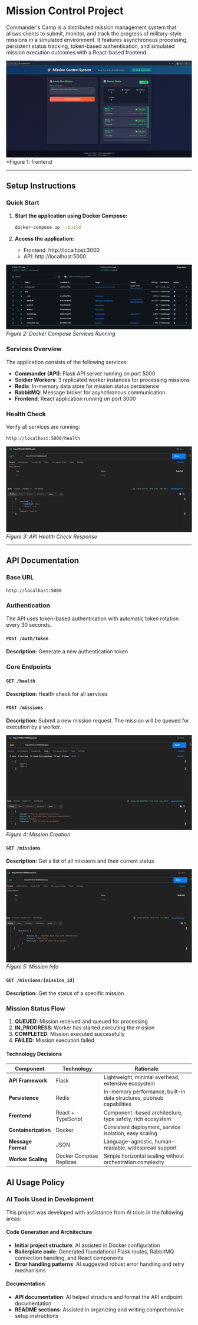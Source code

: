 # Mission Control Project
Commander's Camp is a distributed mission management system that allows clients to submit, monitor, and track the progress of military-style missions in a simulated environment. It features asynchronous processing, persistent status tracking, token-based authentication, and simulated mission execution outcomes with a React-based frontend.

![System Overview](https://github.com/vaibhav-sd/MissionControlProject/blob/master/images/frontend.png)
*Figure 1: frontend

---

## Setup Instructions


### Quick Start

1. **Start the application using Docker Compose:**
   ```bash
   docker-compose up --build
   ```

2. **Access the application:**
   - Frontend: http://localhost:3000
   - API: http://localhost:5000

![Docker Services](https://github.com/vaibhav-sd/MissionControlProject/blob/master/images/docker.png)
*Figure 2: Docker Compose Services Running*

### Services Overview

The application consists of the following services:
- **Commander (API)**: Flask API server running on port 5000
- **Soldier Workers**: 3 replicated worker instances for processing missions
- **Redis**: In-memory data store for mission status persistence
- **RabbitMQ**: Message broker for asynchronous communication
- **Frontend**: React application running on port 3000

### Health Check
Verify all services are running:
```bash
http://localhost:5000/health
```

![Health Check Response](https://github.com/vaibhav-sd/MissionControlProject/blob/master/images/health_check.png)
*Figure 3: API Health Check Response*

---

##  API Documentation

### Base URL
`http://localhost:5000`

### Authentication
The API uses token-based authentication with automatic token rotation every 30 seconds.

#### `POST /auth/token`
**Description:** Generate a new authentication token

### Core Endpoints

#### `GET /health`
**Description:** Health check for all services

#### `POST /missions`
**Description:** Submit a new mission request. The mission will be queued for execution by a worker.

![Health Check Response](https://github.com/vaibhav-sd/MissionControlProject/blob/master/images/creating_mission.png)
*Figure 4: Mission Creation*

#### `GET /missions`
**Description:** Get a list of all missions and their current status

![Health Check Response](https://github.com/vaibhav-sd/MissionControlProject/blob/master/images/getting_mission_info.png)
*Figure 5: Mission Info*


#### `GET /missions/{mission_id}`
**Description:** Get the status of a specific mission

### Mission Status Flow
1. **QUEUED**: Mission received and queued for processing
2. **IN_PROGRESS**: Worker has started executing the mission
3. **COMPLETED**: Mission executed successfully
4. **FAILED**: Mission execution failed


#### Technology Decisions

| Component | Technology | Rationale |
|-----------|------------|----------|
| **API Framework** | Flask | Lightweight, minimal overhead, extensive ecosystem |
| **Persistence** | Redis | In-memory performance, built-in data structures, pub/sub capabilities |
| **Frontend** | React + TypeScript | Component-based architecture, type safety, rich ecosystem |
| **Containerization** | Docker | Consistent deployment, service isolation, easy scaling |
| **Message Format** | JSON | Language-agnostic, human-readable, widespread support |
| **Worker Scaling** | Docker Compose Replicas | Simple horizontal scaling without orchestration complexity |



## AI Usage Policy

### AI Tools Used in Development
This project was developed with assistance from AI tools in the following areas:

#### Code Generation and Architecture
- **Initial project structure**: AI assisted in Docker configuration
- **Boilerplate code**: Generated foundational Flask routes, RabbitMQ connection handling, and React components
- **Error handling patterns**: AI suggested robust error handling and retry mechanisms

#### Documentation
- **API documentation**: AI helped structure and format the API endpoint documentation
- **README sections**: Assisted in organizing and writing comprehensive setup instructions